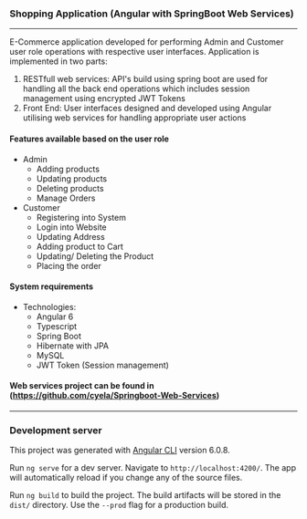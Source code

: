 ### Shopping Application (Angular with SpringBoot Web Services)
---------
E-Commerce application developed for performing Admin and Customer user role operations with respective user interfaces. Application is implemented in two parts:
1. RESTfull web services: API's build using spring boot are used for handling all the back end operations which includes session management using encrypted JWT Tokens 
2. Front End: User interfaces designed and developed using Angular utilising web services for handling appropriate user actions  

#### Features available based on the user role
* Admin
  * Adding products
  * Updating products
  * Deleting products
  * Manage Orders
* Customer
  * Registering into System
  * Login into Website
  * Updating Address
  * Adding product to Cart
  * Updating/ Deleting the Product
  * Placing the order

#### System requirements
* Technologies: 
  * Angular 6
  * Typescript
  * Spring Boot
  * Hibernate with JPA 
  * MySQL
  * JWT Token (Session management)

#### Web services project can be found in (https://github.com/cyela/Springboot-Web-Services)
---------
### Development server

This project was generated with [Angular CLI](https://github.com/angular/angular-cli) version 6.0.8.

Run `ng serve` for a dev server. Navigate to `http://localhost:4200/`. The app will automatically reload if you change any of the source files.

Run `ng build` to build the project. The build artifacts will be stored in the `dist/` directory. Use the `--prod` flag for a production build.


